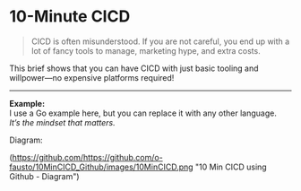 # 10-Minute CICD

> CICD is often misunderstood. If you are not careful, you end up with a lot of fancy tools to manage, marketing hype, and extra costs.

This brief shows that you can have CICD with just basic tooling and willpower—no expensive platforms required!

---

**Example:**  
I use a Go example here, but you can replace it with any other language.  
_It’s the mindset that matters._

Diagram:

(https://github.com/https://github.com/o-fausto/10MinCICD_Github/images/10MinCICD.png "10 Min CICD using Github - Diagram")